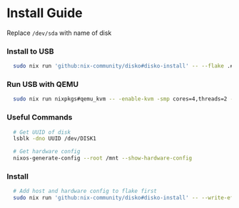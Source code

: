 # Install Guide
Replace `/dev/sda` with name of disk

### Install to USB
```bash
  sudo nix run 'github:nix-community/disko#disko-install' -- --flake .#usb --disk usb /dev/sda
```

### Run USB with QEMU
```bash
  sudo nix run nixpkgs#qemu_kvm -- -enable-kvm -smp cores=4,threads=2 -m 8G -hda /dev/sda
```

### Useful Commands
```bash
  # Get UUID of disk
  lsblk -dno UUID /dev/DISK1

  # Get hardware config
  nixos-generate-config --root /mnt --show-hardware-config
```

### Install
```bash
  # Add host and hardware config to flake first
  sudo nix run 'github:nix-community/disko#disko-install' -- --write-efi-boot-entries --flake .#hostname --disk hostname /dev/sda
```


